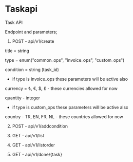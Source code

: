 # Taskapi
Task API

Endpoint and parameters;

1. POST - api/v1/create

  title = string

  type = enum("common_ops", "invoice_ops", "custom_ops")
  
  condition = string (task_id)
  
  - if type is invoice_ops these parameters will be active also
  
  currency = ₺, €, $, £ - these currencies allowed for now
  
  quantity - integer
  
  - if type is custom_ops these parameters will be active also
  
  country - TR, EN, FR, NL - these countries allowed for now
  

2. POST - api/v1/addcondition

3. GET - api/v1/list

4. GET - api/v1/listorder

5. GET - api/v1/done/{task}


